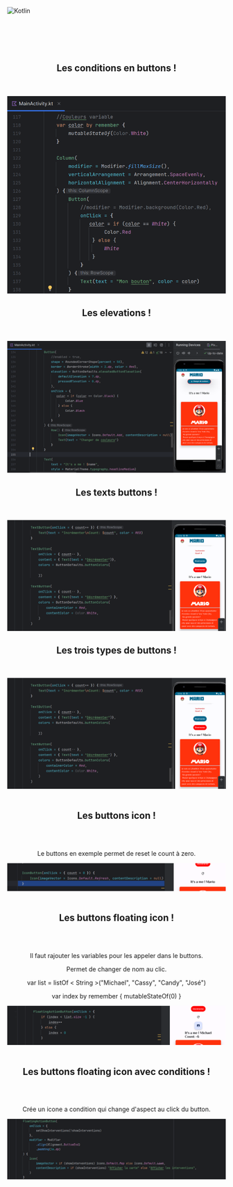 ![Kotlin](https://img.shields.io/badge/kotlin-%237F52FF.svg?style=for-the-badge&logo=kotlin&logoColor=white)


<br><br><br><br>

<div align="center">
        <h2> Les conditions en buttons ! </h2><br><br>
        <img src="./buttoncondition.png">
</div>

<div align="center">
        <h2> Les elevations ! </h2><br><br>
        <img src="./buttonavecelevation.png">
</div>

<div align="center">
        <h2> Les texts buttons ! </h2><br><br>
        <img src="Lestextbutton.png">
</div>

<div align="center">
        <h2> Les trois types de buttons ! </h2><br><br>
        <img src="./textbutton.png"><br><br>
</div>

<div align="center">
        <h2> Les buttons icon ! </h2><br><br>
        <p>Le buttons en exemple permet de reset le count à zero.</p>
        <img src="./count0.png"><br><br>
</div>



<div align="center">
        <h2> Les buttons floating icon ! </h2><br><br>
        <p>Il faut rajouter les variables pour les appeler dans le buttons.</p>
        <p>Permet de changer de nom au clic.</p>
        <p>var list = listOf < String >("Michael", "Cassy", "Candy", "José")<p>
        <p>var index by remember { mutableStateOf(0) }</p>
        <img src="./buttonfloating.png"><br><br>
</div>

<div align="center">
        <h2> Les buttons floating icon avec conditions ! </h2><br><br>
        <p>Crée un icone a condition qui change d'aspect au click du button.</p>
        <img src="./buttonicone.png"><br><br>
</div>




